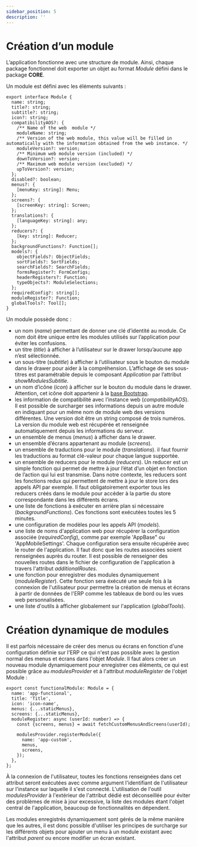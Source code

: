 ```yaml
---
sidebar_position: 5
description: ''
---
```


# Création d’un module

L’application fonctionne avec une structure de module. Ainsi, chaque package fonctionnel doit exporter un objet au format _Module_ défini dans le package **CORE**.

Un module est défini avec les éléments suivants :

```tsx
export interface Module {
  name: string;
  title?: string;
  subtitle?: string;
  icon?: string;
  compatibilityAOS?: {
    /** Name of the web  module */
    moduleName: string;
    /** Version of the web module, this value will be filled in automatically with the information obtained from the web instance. */
    moduleVersion?: version;
    /** Minimum web module version (included) */
    downToVersion?: version;
    /** Maximum web module version (excluded) */
    upToVersion?: version;
  };
  disabled?: boolean;
  menus?: {
    [menuKey: string]: Menu;
  };
  screens?: {
    [screenKey: string]: Screen;
  };
  translations?: {
    [languageKey: string]: any;
  };
  reducers?: {
    [key: string]: Reducer;
  };
  backgroundFunctions?: Function[];
  models?: {
    objectFields?: ObjectFields;
    sortFields?: SortFields;
    searchFields?: SearchFields;
    formsRegister?: FormConfigs;
    headerRegisters?: Function;
    typeObjects?: ModuleSelections;
  };
  requiredConfig?: string[];
  moduleRegister?: Function;
  globalTools?: Tool[];
}
```

Un module possède donc :

- un nom (_name_) permettant de donner une clé d’identité au module. Ce nom doit être unique entre les modules utilisés sur l’application pour éviter les confusions.
- un titre (_title_) à afficher à l’utilisateur sur le drawer lorsqu’aucune app n’est sélectionnée.
- un sous-titre (_subtitle_) à afficher à l’utilisateur sous le bouton du module dans le drawer pour aider à la compréhension. L’affichage de ses sous-titres est paramétrable depuis le composant _Application_ par l’attribut _showModulesSubtitle._
- un nom d’icône (_icon_) à afficher sur le bouton du module dans le drawer. Attention, cet icône doit appartenir à la [base Bootstrap](https://icons.getbootstrap.com/).
- les information de compatibilité avec l’instance web (_compatibilityAOS_). Il est possible de surcharger ses informations depuis un autre module en indiquant pour un même nom de module web des versions différentes. Une version doit être un string composé de trois numéros. La version du module web est récupérée et renseignée automatiquement depuis les informations du serveur.
- un ensemble de menus (_menus_) à afficher dans le drawer.
- un ensemble d’écrans appartenant au module (_screens_).
- un ensemble de traductions pour le module (_translations_). il faut fournir les traductions au format clé-valeur pour chaque langue supportée.
- un ensemble de reducers pour le module (_reducers_). Un reducer est un simple fonction qui permet de mettre à jour l’état d’un objet en fonction de l’action qui lui est transmise. Dans notre contexte, les reducers sont les fonctions redux qui permettent de mettre à jour le store lors des appels API par exemple. Il faut obligatoirement exporter tous les reducers créés dans le module pour accéder à la partie du store correspondante dans les différents écrans.
- une liste de fonctions à exécuter en arrière plan si nécessaire (_backgroundFunctions_). Ces fonctions sont exécutées toutes les 5 minutes.
- une configuration de modèles pour les appels API (_models_).
- une liste de noms d'application web pour récupérer la configuration associée (_requiredConfig_), comme par exemple 'AppBase" ou 'AppMobileSettings'. Chaque configuration sera ensuite récupérée avec le router de l'application. Il faut donc que les routes associées soient renseignées auprès du router. Il est possible de renseigner des nouvelles routes dans le fichier de configuration de l'application à travers l'attribut _additionalRoutes_.
- une fonction pour enregistrer des modules dynamiquement (_moduleRegister_). Cette fonction sera éxécuté une seule fois à la connexion de l'utilisateur pour permettre la création de menus et écrans à partir de données de l'ERP comme les tableaux de bord ou les vues web personnalisées.
- une liste d'outils à afficher globalement sur l'application (_globalTools_).

# Création dynamique de modules

Il est parfois nécessaire de créer des menus ou écrans en fonction d'une configuration définie sur l'ERP ce qui n'est pas possible avec la gestion normal des menus et écrans dans l'objet _Module_. Il faut alors créer un nouveau module dynamiquement pour enregistrer ces éléments, ce qui est possible grâce au _modulesProvider_ et à l'attribut _moduleRegister_ de l'objet Module :

```tsx
export const functionalModule: Module = {
  name: 'app-functional',
  title: 'Title',
  icon: 'icon-name',
  menus: {...staticMenus},
  screens: {...staticMenus},
  moduleRegister: async (userId: number) => {
    const {screens, menus} = await fetchCustomMenusAndScreens(userId);

    modulesProvider.registerModule({
      name: 'app-custom',
      menus,
      screens,
    });
  },
};
```

À la connexion de l'utilisateur, toutes les fonctions renseignées dans cet attribut seront exécutées avec comme argument l'identifiant de l'utilisateur sur l'instance sur laquelle il s'est connecté. L'utilisation de l'outil _modulesProvider_ à l'extérieur de l'attribut dédié est déconseillée pour éviter des problèmes de mise à jour excessive, la liste des modules étant l'objet central de l'application, beaucoup de fonctionnalités en dépendent.

Les modules enregistrés dynamiquement sont gérés de la même manière que les autres, il est donc possible d'utiliser les principes de surcharge sur les différents objets pour ajouter un menu à un module existant avec l'attribut _parent_ ou encore modifier un écran existant.
